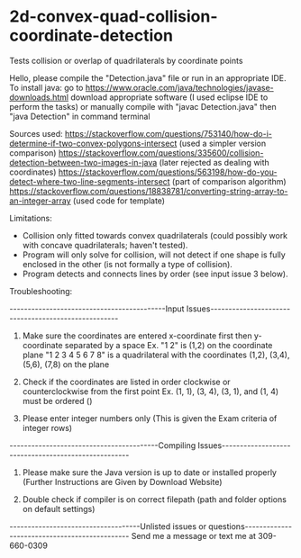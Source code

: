 # 2d-convex-quad-collision-coordinate-detection
Tests collision or overlap of quadrilaterals by coordinate points

Hello, please compile the "Detection.java" file or run in an appropriate IDE.
To install java:
go to https://www.oracle.com/java/technologies/javase-downloads.html
download appropriate software (I used eclipse IDE to perform the tasks)
or manually compile with "javac Detection.java" then "java Detection" in command terminal

Sources used:
https://stackoverflow.com/questions/753140/how-do-i-determine-if-two-convex-polygons-intersect (used a simpler version comparison)
https://stackoverflow.com/questions/335600/collision-detection-between-two-images-in-java (later rejected as dealing with coordinates)
https://stackoverflow.com/questions/563198/how-do-you-detect-where-two-line-segments-intersect (part of comparison algorithm)
https://stackoverflow.com/questions/18838781/converting-string-array-to-an-integer-array (used code for template)

Limitations:
* Collision only fitted towards convex quadrilaterals (could possibly work with concave quadrilaterals; haven't tested).
* Program will only solve for collision, will not detect if one shape is fully enclosed in the other (is not formally a type of collision).
* Program detects and connects lines by order (see input issue 3 below).

Troubleshooting:

-------------------------------------------Input Issues----------------------------------------------------
1. Make sure the coordinates are entered x-coordinate first then y-coordinate separated by a space
Ex.
"1 2" is (1,2) on the coordinate plane
"1 2 3 4 5 6 7 8" is a quadrilateral with the coordinates (1,2), (3,4), (5,6), (7,8) on the plane

2. Check if the coordinates are listed in order clockwise or counterclockwise from the first point
Ex. (1, 1), (3, 4), (3, 1), and (1, 4) must be ordered ()

3. Please enter integer numbers only (This is given the Exam criteria of integer rows)

-----------------------------------------Compiling Issues----------------------------------------------------
1. Please make sure the Java version is up to date or installed properly (Further Instructions are Given by Download Website)

2. Double check if compiler is on correct filepath (path and folder options on default settings)

------------------------------------Unlisted issues or questions----------------------------------------------
Send me a message or text me at 309-660-0309

